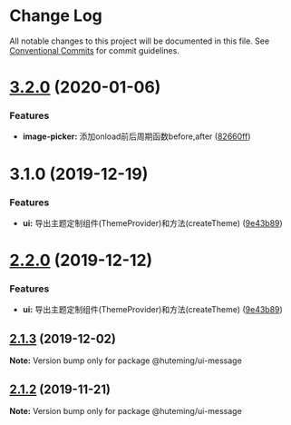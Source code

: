 # Change Log

All notable changes to this project will be documented in this file.
See [Conventional Commits](https://conventionalcommits.org) for commit guidelines.

# [3.2.0](https://github.com/huteming/huteming-ui/compare/v3.1.0...v3.2.0) (2020-01-06)


### Features

* **image-picker:** 添加onload前后周期函数before,after ([82660ff](https://github.com/huteming/huteming-ui/commit/82660ff4661eaff01d0c79c62e1d46ceb2630371))





# 3.1.0 (2019-12-19)


### Features

* **ui:** 导出主题定制组件(ThemeProvider)和方法(createTheme) ([9e43b89](https://github.com/huteming/huteming-ui/commit/9e43b890136557ee0601862069234f8c89237944))





# [2.2.0](https://github.com/huteming/huteming-ui/compare/@huteming/ui-message@2.1.3...@huteming/ui-message@2.2.0) (2019-12-12)


### Features

* **ui:** 导出主题定制组件(ThemeProvider)和方法(createTheme) ([9e43b89](https://github.com/huteming/huteming-ui/commit/9e43b890136557ee0601862069234f8c89237944))





## [2.1.3](https://github.com/huteming/huteming-ui/compare/@huteming/ui-message@2.1.2...@huteming/ui-message@2.1.3) (2019-12-02)

**Note:** Version bump only for package @huteming/ui-message





## [2.1.2](https://github.com/huteming/huteming-ui/compare/@huteming/ui-message@2.1.1...@huteming/ui-message@2.1.2) (2019-11-21)

**Note:** Version bump only for package @huteming/ui-message
